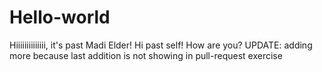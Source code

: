 # Hello-world
Hiiiiiiiiiiiiii, it's past Madi Elder!
Hi past self! How are you?
UPDATE: adding more because last addition is not showing in pull-request exercise
